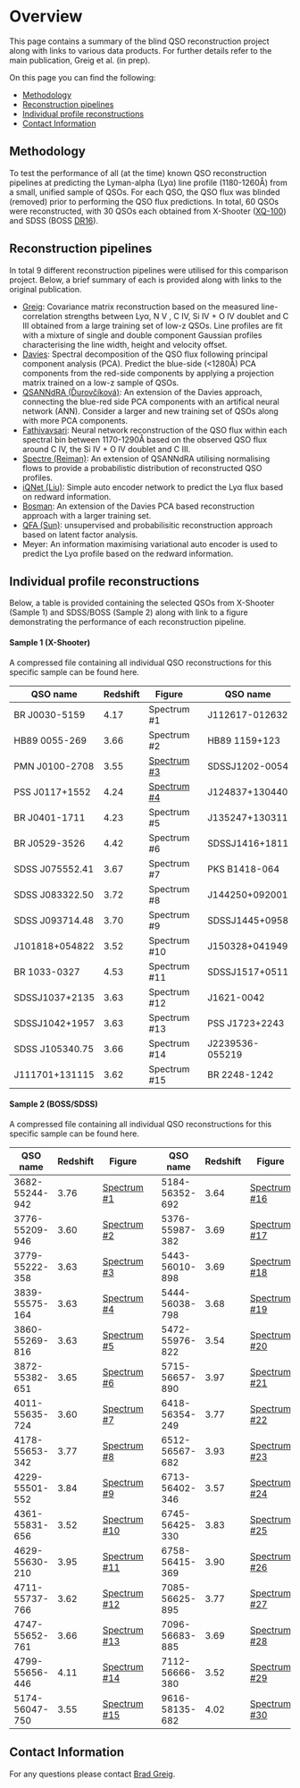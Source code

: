# Overview

This page contains a summary of the blind QSO reconstruction project along with links to various data products. For further details refer to the main publication, Greig et al. (in prep).

On this page you can find the following:

- [Methodology](#methodology)
- [Reconstruction pipelines](#reconstruction-pipelines)
- [Individual profile reconstructions](#individual-profile-reconstructions)
- [Contact Information](#contact-information)

## Methodology

To test the performance of all (at the time) known QSO reconstruction pipelines at predicting the Lyman-alpha (Ly&alpha;) line profile (1180-1260&#8491;) from a small, unified sample of QSOs. For each QSO, the QSO flux was blinded (removed) prior to performing the QSO flux predictions. In total, 60 QSOs were reconstructed, with 30 QSOs each obtained from X-Shooter ([XQ-100](https://ui.adsabs.harvard.edu/abs/2016A&A...594A..91L)) and SDSS (BOSS [DR16](https://ui.adsabs.harvard.edu/abs/2020ApJS..250....8L)).

## Reconstruction pipelines

In total 9 different reconstruction pipelines were utilised for this comparison project. Below, a brief summary of each is provided along with links to the original publication.

- [Greig](https://ui.adsabs.harvard.edu/abs/2017MNRAS.466.1814G): Covariance matrix reconstruction based on the measured line-correlation strengths between Ly&alpha;, N V , C IV, Si IV + O IV doublet and C III obtained from a large training set of low-z QSOs. Line profiles are fit with a mixture of single and double component Gaussian profiles characterising the line width, height and velocity offset. 
- [Davies](https://ui.adsabs.harvard.edu/abs/2018ApJ...864..143D): Spectral decomposition of the QSO flux following principal component analysis (PCA). Predict the blue-side (<1280&#8491;) PCA components from the red-side components by applying a projection matrix trained on a low-z sample of QSOs.
- [QSANNdRA (&#270;urov&#269;&iacute;kov&aacute;)](https://ui.adsabs.harvard.edu/abs/2020MNRAS.493.4256D): An extension of the Davies approach, connecting the blue-red side PCA components with an artifical neural network (ANN). Consider a larger and new training set of QSOs along with more PCA components.
- [Fathivavsari](https://ui.adsabs.harvard.edu/abs/2020ApJ...898..114F): Neural network reconstruction of the QSO flux within each spectral bin between 1170-1290&#8491; based on the observed QSO flux around C IV, the Si IV + O IV doublet and C III.
- [Spectre (Reiman)](https://ui.adsabs.harvard.edu/abs/2020arXiv200600615R): An extension of QSANNdRA utilising normalising flows to provide a probabilistic distribution of reconstructed QSO profiles.
- [iQNet (Liu)](https://ui.adsabs.harvard.edu/abs/2021MNRAS.502.3510L): Simple auto encoder network to predict the Ly&alpha; flux based on redward information.
- [Bosman](https://ui.adsabs.harvard.edu/abs/2022ApJ...931...29C/abstract): An extension of the Davies PCA based reconstruction approach with a larger training set.
- [QFA (Sun)](https://ui.adsabs.harvard.edu/abs/2023ApJS..269....4S): unsupervised and probabilisitic reconstruction approach based on latent factor analysis.
- Meyer: An information maximising variational auto encoder is used to predict the Ly&alpha; profile based on the redward information.

## Individual profile reconstructions

Below, a table is provided containing the selected QSOs from X-Shooter (Sample 1) and SDSS/BOSS (Sample 2) along with link to a figure demonstrating the performance of each reconstruction pipeline.

#### Sample 1 (X-Shooter)

A compressed file containing all individual QSO reconstructions for this specific sample can be found here.

| QSO name | Redshift | Figure | | QSO name | Redshift | Figure |
| -------- | ------- | -------- | ------- | -------- | ------- | ------- |
| BR J0030-5159 | 4.17 | Spectrum #1 | | J112617-012632 | 3.63 | Spectrum #16 |
| HB89 0055-269 | 3.66 | Spectrum #2 | | HB89 1159+123 | 3.52 | Spectrum #17 |
| PMN J0100-2708 | 3.55 | [Spectrum #3](https://github.com/BradGreig/blind-QSO-challenge/blob/main/data/Sample1/Sample1_Spectrum3.pdf) | | SDSSJ1202-0054 | 3.59 | Spectrum #18 |
| PSS J0117+1552 | 4.24 | [Spectrum #4](https://github.com/BradGreig/blind-QSO-challenge/blob/main/data/Sample1/Sample1_Spectrum4.pdf) | | J124837+130440 |3.72  | Spectrum #19 |
| BR J0401-1711 | 4.23 | Spectrum #5 | | J135247+130311 | 3.71 | Spectrum #20 |
| BR J0529-3526 | 4.42 | Spectrum #6 | | SDSSJ1416+1811 | 3.59 | Spectrum #21 |
| SDSS J075552.41 | 3.67 | Spectrum #7 | | PKS B1418-064 | 3.69 | Spectrum #22 |
| SDSS J083322.50 | 3.72 | Spectrum #8 | | J144250+092001 | 3.536 | Spectrum #23 |
| SDSS J093714.48 | 3.70 | Spectrum #9 | | SDSSJ1445+0958 | 3.56 | Spectrum #24 |
| J101818+054822 | 3.52 | Spectrum #10 | | J150328+041949 | 3.69 | Spectrum #25 |
| BR 1033-0327 | 4.53 | Spectrum #11 | | SDSSJ1517+0511 | 3.55 | Spectrum #26 |
| SDSSJ1037+2135 | 3.63 | Spectrum #12 | | J1621-0042 | 3.71 | Spectrum #27 |
| SDSSJ1042+1957 | 3.63 | Spectrum #13 | | PSS J1723+2243 | 4.53 | Spectrum #28 |
| SDSS J105340.75| 3.66 | Spectrum #14 | | J2239536-055219 | 4.56 | Spectrum #29 |
| J111701+131115 | 3.62 | Spectrum #15 | | BR 2248-1242 | 4.16 | Spectrum #30 |

#### Sample 2 (BOSS/SDSS)

A compressed file containing all individual QSO reconstructions for this specific sample can be found here.

| QSO name | Redshift | Figure | | QSO name | Redshift | Figure |
| -------- | ------- | -------- | ------- | -------- | ------- | ------- |
| 3682-55244-942 | 3.76 | [Spectrum #1](https://github.com/BradGreig/blind-QSO-challenge/blob/main/data/Sample2/Sample2_Spectrum1.pdf) | | 5184-56352-692 | 3.64 | [Spectrum #16](https://github.com/BradGreig/blind-QSO-challenge/blob/main/data/Sample2/Sample2_Spectrum16.pdf) |
| 3776-55209-946 | 3.60 | [Spectrum #2](https://github.com/BradGreig/blind-QSO-challenge/blob/main/data/Sample2/Sample2_Spectrum2.pdf) | | 5376-55987-382 | 3.69 | [Spectrum #17](https://github.com/BradGreig/blind-QSO-challenge/blob/main/data/Sample2/Sample2_Spectrum17.pdf) |
| 3779-55222-358 | 3.63 | [Spectrum #3](https://github.com/BradGreig/blind-QSO-challenge/blob/main/data/Sample2/Sample2_Spectrum3.pdf) | |  5443-56010-898 | 3.69 | [Spectrum #18](https://github.com/BradGreig/blind-QSO-challenge/blob/main/data/Sample2/Sample2_Spectrum18.pdf) |
| 3839-55575-164 | 3.63 | [Spectrum #4](https://github.com/BradGreig/blind-QSO-challenge/blob/main/data/Sample2/Sample2_Spectrum4.pdf) | | 5444-56038-798 | 3.68  | [Spectrum #19](https://github.com/BradGreig/blind-QSO-challenge/blob/main/data/Sample2/Sample2_Spectrum19.pdf) |
| 3860-55269-816 | 3.63 | [Spectrum #5](https://github.com/BradGreig/blind-QSO-challenge/blob/main/data/Sample2/Sample2_Spectrum5.pdf) | | 5472-55976-822 | 3.54 | [Spectrum #20](https://github.com/BradGreig/blind-QSO-challenge/blob/main/data/Sample2/Sample2_Spectrum20.pdf) |
| 3872-55382-651 | 3.65 | [Spectrum #6](https://github.com/BradGreig/blind-QSO-challenge/blob/main/data/Sample2/Sample2_Spectrum6.pdf) | | 5715-56657-890 | 3.97 | [Spectrum #21](https://github.com/BradGreig/blind-QSO-challenge/blob/main/data/Sample2/Sample2_Spectrum21.pdf) |
| 4011-55635-724 | 3.60 | [Spectrum #7](https://github.com/BradGreig/blind-QSO-challenge/blob/main/data/Sample2/Sample2_Spectrum7.pdf) | | 6418-56354-249 | 3.77 | [Spectrum #22](https://github.com/BradGreig/blind-QSO-challenge/blob/main/data/Sample2/Sample2_Spectrum22.pdf) |
| 4178-55653-342 | 3.77 | [Spectrum #8](https://github.com/BradGreig/blind-QSO-challenge/blob/main/data/Sample2/Sample2_Spectrum8.pdf) | | 6512-56567-682 | 3.93 | [Spectrum #23](https://github.com/BradGreig/blind-QSO-challenge/blob/main/data/Sample2/Sample2_Spectrum23.pdf) |
| 4229-55501-552 | 3.84 | [Spectrum #9](https://github.com/BradGreig/blind-QSO-challenge/blob/main/data/Sample2/Sample2_Spectrum9.pdf) | | 6713-56402-346 | 3.57 | [Spectrum #24](https://github.com/BradGreig/blind-QSO-challenge/blob/main/data/Sample2/Sample2_Spectrum24.pdf) |
| 4361-55831-656 | 3.52 |[Spectrum #10](https://github.com/BradGreig/blind-QSO-challenge/blob/main/data/Sample2/Sample2_Spectrum10.pdf) | | 6745-56425-330 | 3.83 | [Spectrum #25](https://github.com/BradGreig/blind-QSO-challenge/blob/main/data/Sample2/Sample2_Spectrum25.pdf) |
| 4629-55630-210 | 3.95 | [Spectrum #11](https://github.com/BradGreig/blind-QSO-challenge/blob/main/data/Sample2/Sample2_Spectrum11.pdf) | | 6758-56415-369 | 3.90 | [Spectrum #26](https://github.com/BradGreig/blind-QSO-challenge/blob/main/data/Sample2/Sample2_Spectrum26.pdf) |
| 4711-55737-766 | 3.62 | [Spectrum #12](https://github.com/BradGreig/blind-QSO-challenge/blob/main/data/Sample2/Sample2_Spectrum12.pdf) | | 7085-56625-895 | 3.77 | [Spectrum #27](https://github.com/BradGreig/blind-QSO-challenge/blob/main/data/Sample2/Sample2_Spectrum27.pdf) |
| 4747-55652-761 | 3.66 | [Spectrum #13](https://github.com/BradGreig/blind-QSO-challenge/blob/main/data/Sample2/Sample2_Spectrum13.pdf) | | 7096-56683-885 | 3.69 | [Spectrum #28](https://github.com/BradGreig/blind-QSO-challenge/blob/main/data/Sample2/Sample2_Spectrum28.pdf) |
| 4799-55656-446 | 4.11 | [Spectrum #14](https://github.com/BradGreig/blind-QSO-challenge/blob/main/data/Sample2/Sample2_Spectrum14.pdf) | | 7112-56666-380 | 3.52 | [Spectrum #29](https://github.com/BradGreig/blind-QSO-challenge/blob/main/data/Sample2/Sample2_Spectrum29.pdf) |
| 5174-56047-750 | 3.55 | [Spectrum #15](https://github.com/BradGreig/blind-QSO-challenge/blob/main/data/Sample2/Sample2_Spectrum15.pdf) | | 9616-58135-682 | 4.02 | [Spectrum #30](https://github.com/BradGreig/blind-QSO-challenge/blob/main/data/Sample2/Sample2_Spectrum30.pdf) |

## Contact Information

For any questions please contact [Brad Greig](mailto:brad.s.greig@gmail.com).